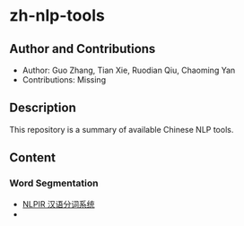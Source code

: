 # zh-nlp-tools

## Author and Contributions
- Author: Guo Zhang, Tian Xie, Ruodian Qiu, Chaoming Yan
- Contributions: Missing

## Description
This repository is a summary of available Chinese NLP tools.


## Content

### Word Segmentation

- [NLPIR 汉语分词系统](http://ictclas.nlpir.org/)
- []()

